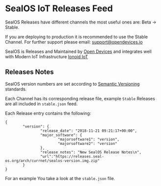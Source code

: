 # SealOS IoT Releases Feed

SealOS Releases have different channels the most useful ones are:
Beta -> Stable.

If you are deploying to production it is recommended to use the Stable
Channel. For further support please email: support@opendevices.io

SealOS is Releases and Maintained by [Open
Devices](https://opendevices.io/) and integrates well with Modern IoT
Infrastructure [Ionoid IoT](https://ionoid.io/)


## Releases Notes

SealOS version numbers are set according to [Semantic
Versioning](https://semver.org/) standards.

Each Channel has its corresponding release file, example `Stable`
Releases are all included in `stable.json` feed.

Each Release entry contains the following:
```
{
        "version": {
                "release_date": "2018-11-21 09:21:17+00:00",
                "major_software": {
                        "majorsoftware1": "version",
                        "majorsoftware2": "version"
                },
                "release_notes": "New SealOS Release Notes\n",
                "url":"https://releases.seal-os.org/arch/currnet/sealos-version.img.zip"
        }
}
```

For an example You take a look at the `stable.json` file.
